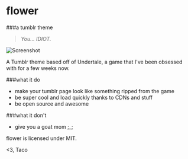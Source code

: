 # flower
###a tumblr theme

>*You... IDIOT.*

![Screenshot](http://i.imgur.com/MhuZCyb.png)

A Tumblr theme based off of Undertale, a game that I've been obsessed with for a few weeks now.

###what it do 

 - make your tumblr page look like something ripped from the game
 - be super cool and load quickly thanks to CDNs and stuff
 - be open source and awesome

###what it don't

 - give you a goat mom ;_;

flower is licensed under MIT.

<3,
Taco
